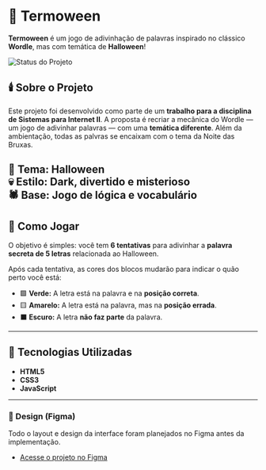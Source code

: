 # 🎃 Termoween

**Termoween** é um jogo de adivinhação de palavras inspirado no clássico **Wordle**, mas com temática de **Halloween**!

![Status do Projeto](https://img.shields.io/badge/Status-Em_Conclusão-orange)

## 🕯️ Sobre o Projeto

Este projeto foi desenvolvido como parte de um **trabalho para a disciplina de Sistemas para Internet II**. A proposta é recriar a mecânica do Wordle — um jogo de adivinhar palavras — com uma **temática diferente**. Além da ambientação, todas as palvras se encaixam com o tema da Noite das Bruxas.

🧡 **Tema:** Halloween  
💀 **Estilo:** Dark, divertido e misterioso  
🕷️ **Base:** Jogo de lógica e vocabulário  
---
<!-- 
## 📸 Tela do Jogo

![SPrint do Termoween](link quando estiver pronto)

--- -->

## 👻 Como Jogar

O objetivo é simples: você tem **6 tentativas** para adivinhar a **palavra secreta de 5 letras** relacionada ao Halloween.

Após cada tentativa, as cores dos blocos mudarão para indicar o quão perto você está:

* 🟩 **Verde:** A letra está na palavra e na **posição correta**.
* 🟨 **Amarelo:** A letra está na palavra, mas na **posição errada**.
* ⬛ **Escuro:** A letra **não faz parte** da palavra.

---

## 🧙 Tecnologias Utilizadas

- **HTML5**  
- **CSS3**  
- **JavaScript**  

---

### 🎨 Design (Figma)

Todo o layout e design da interface foram planejados no Figma antes da implementação.

* [Acesse o projeto no Figma](https://www.figma.com/design/WQCrZTLztPra38SIctESMd/trabalho-si2?node-id=0-1&t=w0MKslpsFzeOuMnb-1)